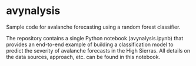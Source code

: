 # avynalysis
Sample code for avalanche forecasting using a random forest classifier.

The repository contains a single Python notebook (avynalysis.ipynb) that provides an end-to-end example of building a classification model to predict the severity of avalanche forecasts in the High Sierras. All details on the data sources, approach, etc. can be found in this notebook.
